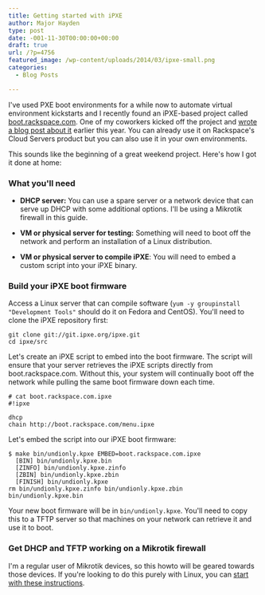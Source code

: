 ```yaml
---
title: Getting started with iPXE
author: Major Hayden
type: post
date: -001-11-30T00:00:00+00:00
draft: true
url: /?p=4756
featured_image: /wp-content/uploads/2014/03/ipxe-small.png
categories:
  - Blog Posts

---
```

I've used PXE boot environments for a while now to automate virtual environment kickstarts and I recently found an iPXE-based project called [boot.rackspace.com][1]. One of my coworkers kicked off the project and [wrote a blog post about it][2] earlier this year. You can already use it on Rackspace's Cloud Servers product but you can also use it in your own environments.

This sounds like the beginning of a great weekend project. Here's how I got it done at home:

### What you'll need

  * **DHCP server:** You can use a spare server or a network device that can serve up DHCP with some additional options. I'll be using a Mikrotik firewall in this guide.
  * **VM or physical server for testing:**
Something will need to boot off the network and perform an installation of a Linux distribution.

  * **VM or physical server to compile iPXE**: You will need to embed a custom script into your iPXE binary.

### Build your iPXE boot firmware

Access a Linux server that can compile software (`yum -y groupinstall "Development Tools"` should do it on Fedora and CentOS). You'll need to clone the iPXE repository first:

```
git clone git://git.ipxe.org/ipxe.git
cd ipxe/src
```


Let's create an iPXE script to embed into the boot firmware. The script will ensure that your server retrieves the iPXE scripts directly from boot.rackspace.com. Without this, your system will continually boot off the network while pulling the same boot firmware down each time.

```
# cat boot.rackspace.com.ipxe
#!ipxe

dhcp
chain http://boot.rackspace.com/menu.ipxe
```


Let's embed the script into our iPXE boot firmware:

```
$ make bin/undionly.kpxe EMBED=boot.rackspace.com.ipxe
  [BIN] bin/undionly.kpxe.bin
  [ZINFO] bin/undionly.kpxe.zinfo
  [ZBIN] bin/undionly.kpxe.zbin
  [FINISH] bin/undionly.kpxe
rm bin/undionly.kpxe.zinfo bin/undionly.kpxe.zbin bin/undionly.kpxe.bin
```


Your new boot firmware will be in `bin/undionly.kpxe`. You'll need to copy this to a TFTP server so that machines on your network can retrieve it and use it to boot.

### Get DHCP and TFTP working on a Mikrotik firewall

I'm a regular user of Mikrotik devices, so this howto will be geared towards those devices. If you're looking to do this purely with Linux, you can [start with these instructions][3].

 [1]: http://rackerlabs.github.io/boot.rackspace.com/
 [2]: http://developer.rackspace.com/blog/introducing-boot-dot-rackspace-dot-com.html
 [3]: http://www.tldp.org/HOWTO/Clone-HOWTO/setting-up.html
